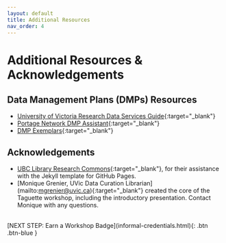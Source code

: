 ```yaml
---
layout: default
title: Additional Resources
nav_order: 4
---
```

# Additional Resources & Acknowledgements

## Data Management Plans (DMPs) Resources
- [University of Victoria Research Data Services Guide](https://libguides.uvic.ca/covidence){:target="_blank"}
- [Portage Network DMP Assistant](https://assistant.portagenetwork.ca/){:target="_blank"}
- [DMP Exemplars](https://portagenetwork.ca/tools-and-resources/training-resources/){:target="_blank"}


## Acknowledgements

- [UBC Library Research Commons](https://github.com/ubc-library-rc/){:target="_blank"}, for their assistance with the Jekyll template for GitHub Pages.
- [Monique Grenier, UVic Data Curation Librarian] (mailto:mgrenier@uvic.ca){:target="_blank"} created the core of the Taguette workshop, including the introductory presentation. Contact Monique with any questions.
<br>
[NEXT STEP: Earn a Workshop Badge](informal-credentials.html){: .btn .btn-blue }
